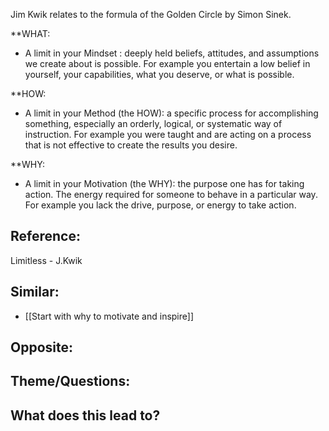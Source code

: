 Jim Kwik relates to the formula of the Golden Circle by Simon Sinek.

**WHAT:
- A limit in your Mindset : deeply held beliefs, attitudes, and assumptions we create about is possible. For example you entertain a low belief in yourself, your capabilities, what you deserve, or what is possible. 

**HOW:
- A limit in your Method (the HOW): a specific process for accomplishing something, especially an orderly, logical, or systematic way of instruction. For example you were taught and are acting on a process that is not effective to create the results you desire. 

**WHY:
- A limit in your Motivation (the WHY): the purpose one has for taking action. The energy required for someone to behave in a particular way. For example you lack the drive, purpose, or energy to take action. 

## Reference:
Limitless - J.Kwik

## Similar:
- [[Start with why to motivate and inspire]]

## Opposite: 

## Theme/Questions:

## What does this lead to?